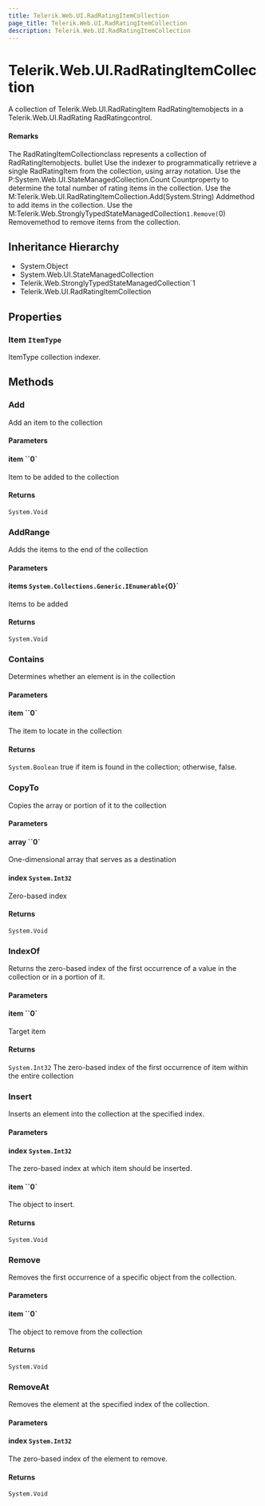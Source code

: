 ```yaml
---
title: Telerik.Web.UI.RadRatingItemCollection
page_title: Telerik.Web.UI.RadRatingItemCollection
description: Telerik.Web.UI.RadRatingItemCollection
---
```


# Telerik.Web.UI.RadRatingItemCollection

A collection of Telerik.Web.UI.RadRatingItem RadRatingItemobjects in a
                Telerik.Web.UI.RadRating RadRatingcontrol.

#### Remarks
The RadRatingItemCollectionclass represents a collection of
                RadRatingItemobjects.
            	bullet Use the indexer to programmatically retrieve a
                        single RadRatingItem from the collection, using array notation.
                    Use the P:System.Web.UI.StateManagedCollection.Count Countproperty to determine the total
                        number of rating items in the collection.
                    Use the M:Telerik.Web.UI.RadRatingItemCollection.Add(System.String) Addmethod to add items in the collection.
                    Use the M:Telerik.Web.StronglyTypedStateManagedCollection`1.Remove(`0) Removemethod to remove items from the
                        collection.

## Inheritance Hierarchy

* System.Object
* System.Web.UI.StateManagedCollection
* Telerik.Web.StronglyTypedStateManagedCollection`1
* Telerik.Web.UI.RadRatingItemCollection

## Properties

###  Item `ItemType`

ItemType collection indexer.

## Methods

###  Add

Add an item to the collection

#### Parameters

#### item ``0`

Item to be added to the collection

#### Returns

`System.Void` 

###  AddRange

Adds the items to the end of the collection

#### Parameters

#### items `System.Collections.Generic.IEnumerable{`0}`

Items to be added

#### Returns

`System.Void` 

###  Contains

Determines whether an element is in the collection

#### Parameters

#### item ``0`

The item to locate in the collection

#### Returns

`System.Boolean` true if item is found in the collection; otherwise, false.

###  CopyTo

Copies the array or portion of it to the collection

#### Parameters

#### array ``0`

One-dimensional array that serves as a destination

#### index `System.Int32`

Zero-based index

#### Returns

`System.Void` 

###  IndexOf

Returns the zero-based index of the first occurrence of a value in the collection or in a portion of it.

#### Parameters

#### item ``0`

Target item

#### Returns

`System.Int32` The zero-based index of the first occurrence of item within the entire collection

###  Insert

Inserts an element into the collection at the specified index.

#### Parameters

#### index `System.Int32`

The zero-based index at which item should be inserted.

#### item ``0`

The object to insert.

#### Returns

`System.Void` 

###  Remove

Removes the first occurrence of a specific object from the collection.

#### Parameters

#### item ``0`

The object to remove from the collection

#### Returns

`System.Void` 

###  RemoveAt

Removes the element at the specified index of the collection.

#### Parameters

#### index `System.Int32`

The zero-based index of the element to remove.

#### Returns

`System.Void` 

